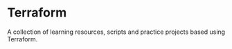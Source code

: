 # Terraform

A collection of learning resources, scripts and practice projects based using Terraform.